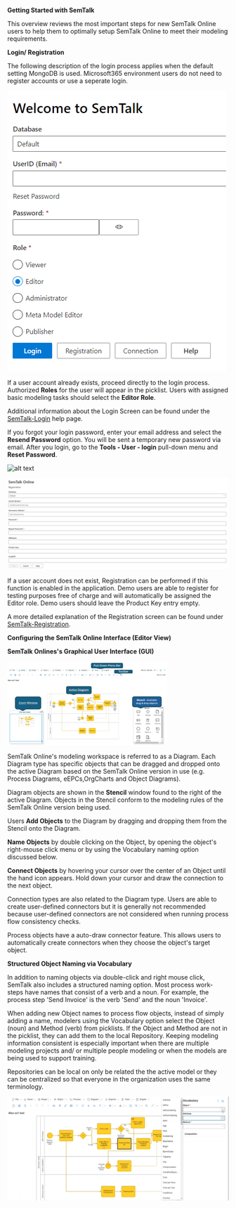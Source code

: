 **Getting Started with SemTalk**

This overview reviews the most important steps for new SemTalk Online users to help them to optimally setup SemTalk Online to meet their modeling requirements.

**Login/ Registration**

The following description of the login process applies when the default setting MongoDB is used. Microsoft365 environment users do not need to register accounts or use a seperate login.

![alt text](images/Login3.png)

If a user account already exists, proceed directly to the login process. Authorized **Roles** for the user will appear in the picklist. Users with assigned basic modeling tasks should select the  **Editor Role**.

Additional information about the Login Screen can be found under the [SemTalk-Login](https://github.com/SemTalkOnline/SemTalkOnline/wiki/SemTalk-Login) help page.

If you forgot your login password, enter your email address and select the **Resend Password** option. You will be sent a temporary new password via email. After you login, go to the **Tools - User - login** pull-down menu and **Reset Password**. 

![alt text](UserSettings.png)


![alt text](images/Registration1.png)

If a user account does not exist, Registration can be performed if this function is enabled in the application. Demo users are able to register for testing purposes free of charge and will automatically be assigned the Editor role. Demo users should leave the Product Key entry empty.

A more detailed explanation of the Registration screen can be found under [SemTalk-Registration](https://github.com/SemTalkOnline/SemTalkOnline/wiki/SemTalk-Registration).



**Configuring the SemTalk Online Interface (Editor View)**

**SemTalk Onlines's Graphical User Interface (GUI)**

![alt text](images/Semtalk-Overview1.png)

SemTalk Online's modeling workspace is referred to as a Diagram. Each Diagram type has specific objects that can be dragged and dropped onto the active Diagram based on the SemTalk Online version in use (e.g. Process Diagrams, eEPCs,OrgCharts and Object Diagrams). 

Diagram objects are shown in the **Stencil** window found to the right of the active Diagram.  Objects in the Stencil conform to the modeling rules of the SemTalk Online version being used. 

Users **Add Objects** to the Diagram by dragging and dropping them from the Stencil onto the Diagram. 

**Name Objects** by double clicking on the Object, by opening the object's right-mouse click menu or by using the Vocabulary naming option discussed below. 

**Connect Objects** by hovering your cursor over the center of an Object until the hand icon appears. Hold down your cursor and draw the connection to the next object. 

Connection types are also related to the Diagram type. Users are able to create user-defined connectors but it is generally not recommended because user-defined connectors are not considered when running process flow consistency checks. 

Process objects have a auto-draw connector feature. This allows users to automatically create connectors when they choose the object's target object.

**Structured Object Naming via Vocabulary**

In addition to naming objects via double-click and right mouse click, SemTalk also includes a structured naming option. Most process work-steps have names that consist of a verb and a noun. For example, the process step 'Send Invoice' is the verb 'Send' and the noun 'Invoice'. 

When adding new Object names to process flow objects, instead of simply adding a name, modelers using the Vocabulary option select the Object (noun) and Method (verb) from picklists. If the Object and Method are not in the picklist, they can add them to the local Repository. Keeping modeling information consistent is especially important when there are multiple modeling projects and/ or multiple people modeling or when the models are being used to support training. 

Repositories can be local on only be related the the active model or they can be centralized so that everyone in the organization uses the same terminology. 

![alt text](images/Vocabulary.png)





